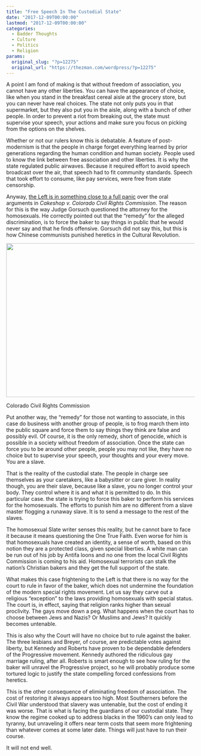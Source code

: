 ```yaml
---
title: "Free Speech In The Custodial State"
date: "2017-12-09T00:00:00"
lastmod: "2017-12-09T00:00:00"
categories:
  - Badder Thoughts
  - Culture
  - Politics
  - Religion
params:
  original_slug: "?p=12275"
  original_url: "https://thezman.com/wordpress/?p=12275"
---
```


A point I am fond of making is that without freedom of association, you
cannot have any other liberties. You can have the appearance of choice,
like when you stand in the breakfast cereal aisle at the grocery store,
but you can never have real choices. The state not only puts you in that
supermarket, but they also put you in the aisle, along with a bunch of
other people. In order to prevent a riot from breaking out, the state
must supervise your speech, your actions and make sure you focus on
picking from the options on the shelves.

Whether or not our rulers know this is debatable. A feature of
post-modernism is that the people in charge forget everything learned by
prior generations regarding the human condition and human society.
People used to know the link between free association and other
liberties. It is why the state regulated public airwaves. Because it
required effort to avoid speech broadcast over the air, that speech had
to fit community standards. Speech that took effort to consume, like pay
services, were free from state censorship.

Anyway, [the Left is in something close to a full
panic](http://www.slate.com/articles/news_and_politics/jurisprudence/2017/12/neil_gorsuch_s_radical_first_amendment_theory_could_sabotage_civil_rights.html)
over the oral arguments in *Cakeshop v. Colorado Civil Rights
Commission*. The reason for this is the way Judge Gorsuch questioned the
attorney for the homosexuals. He correctly pointed out that the “remedy”
for the alleged discrimination, is to force the baker to say things in
public that he would never say and that he finds offensive. Gorsuch did
not say this, but this is how Chinese communists punished heretics in
the Cultural Revolution.

<img
src="http://multimedia.scmp.com/cultural-revolution/images/article/225hei-bang-fen-zi-wang-yilun.jpg"
class="size-full" decoding="async" width="600" height="411" />

Colorado Civil Rights Commission

Put another way, the “remedy” for those not wanting to associate, in
this case do business with another group of people, is to frog march
them into the public square and force them to say things they think are
false and possibly evil. Of course, it is the only remedy, short of
genocide, which is possible in a society without freedom of association.
Once the state can force you to be around other people, people you may
not like, they have no choice but to supervise your speech, your
thoughts and your every move. You are a slave.

That is the reality of the custodial state. The people in charge see
themselves as your caretakers, like a babysitter or care giver. In
reality though, you are their slave, because like a slave, you no longer
control your body. They control where it is and what it is permitted to
do. In this particular case. the state is trying to force this baker to
perform his services for the homosexuals. The efforts to punish him are
no different from a slave master flogging a runaway slave. It is to send
a message to the rest of the slaves.

The homosexual Slate writer senses this reality, but he cannot bare to
face it because it means questioning the One True Faith. Even worse for
him is that homosexuals have created an identity, a sense of worth,
based on this notion they are a protected class, given special
liberties. A white man can be run out of his job by Antifa loons and no
one from the local Civil Rights Commission is coming to his aid.
Homosexual terrorists can stalk the nation’s Christian bakers and they
get the full support of the state.

What makes this case frightening to the Left is that there is no way for
the court to rule in favor of the baker, which does not undermine the
foundation of the modern special rights movement. Let us say they carve
out a religious “exception” to the laws providing homosexuals with
special status. The court is, in effect, saying that religion ranks
higher than sexual proclivity. The gays move down a peg. What happens
when the court has to choose between Jews and Nazis? Or Muslims and
Jews? It quickly becomes untenable.

This is also why the Court will have no choice but to rule against the
baker. The three lesbians and Breyer, of course, are predictable votes
against liberty, but Kennedy and Roberts have proven to be dependable
defenders of the Progressive movement. Kennedy authored the ridiculous
gay marriage ruling, after all. Roberts is smart enough to see how
ruling for the baker will unravel the Progressive project, so he will
probably produce some tortured logic to justify the state compelling
forced confessions from heretics.

This is the other consequence of eliminating freedom of association. The
cost of restoring it always appears too high. Most Southerners before
the Civil War understood that slavery was untenable, but the cost of
ending it was worse. That is what is facing the guardians of our
custodial state. They know the regime cooked up to address blacks in the
1960’s can only lead to tyranny, but unraveling it offers near term
costs that seem more frightening than whatever comes at some later date.
Things will just have to run their course.

It will not end well.

 
